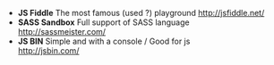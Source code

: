 * **JS Fiddle** The most famous (used ?) playground
http://jsfiddle.net/
* **SASS Sandbox** Full support of SASS language   
http://sassmeister.com/
* **JS BIN** Simple and with a console / Good for js    
http://jsbin.com/